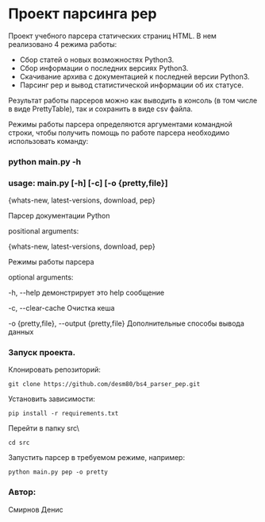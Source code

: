 # Проект парсинга pep
Проект учебного парсера статических страниц HTML. В нем реализовано 4 режима 
работы:
* Сбор статей о новых возможностях Python3.
* Сбор информации о последних версиях Python3.
* Скачивание архива с документацией к последней версии Python3.
* Парсинг pep и вывод статистической информации об их статусе.

Результат работы парсеров можно как выводить в консоль (в том числе в виде 
PrettyTable), так и сохранить в виде csv файла.

Режимы работы парсера определяются аргументами командной строки, чтобы 
получить помощь по работе парсера необходимо использовать команду: 

### python main.py -h


### usage: main.py [-h] [-c] [-o {pretty,file}]

{whats-new, latest-versions, download, pep}

Парсер документации Python

positional arguments:

{whats-new, latest-versions, download, pep}

Режимы работы парсера

optional arguments:

  -h, --help            демонстрирует это help сообщение

  -c, --clear-cache     Очистка кеша

  -o {pretty,file}, --output {pretty,file}
                        Дополнительные способы вывода данных

### Запуск проекта.
Клонировать репозиторий:

```
git clone https://github.com/desm80/bs4_parser_pep.git
```

Установить зависимости:
```
pip install -r requirements.txt
``` 

Перейти в папку src\
```
cd src
```

Запустить парсер в требуемом режиме, например:
```
python main.py pep -o pretty 
```

### Автор:
Смирнов Денис
